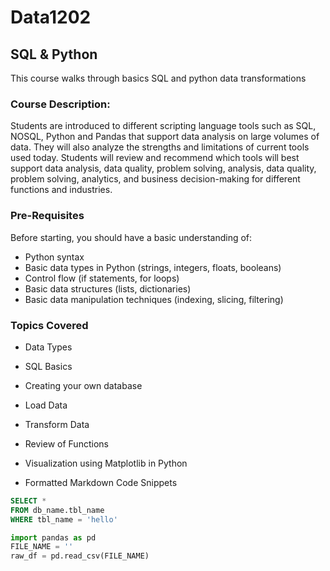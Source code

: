 # Data1202
##  SQL & Python
This course walks through basics SQL and python data transformations

### Course Description:
Students are introduced to different scripting language tools such as SQL, NOSQL, Python and Pandas that support
data analysis on large volumes of data. They will also analyze the strengths and limitations of current tools used
today. Students will review and recommend which tools will best support data analysis, data quality, problem solving,
analysis, data quality, problem solving, analytics, and business decision-making for different functions and industries.

### Pre-Requisites 
Before starting, you should have a basic understanding of:

- Python syntax
- Basic data types in Python (strings, integers, floats, booleans)
- Control flow (if statements, for loops)
- Basic data structures (lists, dictionaries)
- Basic data manipulation techniques (indexing, slicing, filtering)

### Topics Covered

- Data Types

- SQL Basics

- Creating your own database

- Load Data 

- Transform Data

- Review of Functions

- Visualization using Matplotlib in Python

- Formatted Markdown Code Snippets
  
```sql
SELECT *
FROM db_name.tbl_name
WHERE tbl_name = 'hello'
```

```py
import pandas as pd
FILE_NAME = ''
raw_df = pd.read_csv(FILE_NAME)
```


